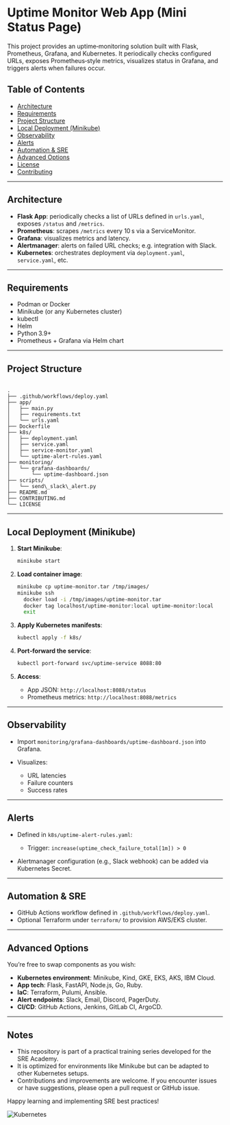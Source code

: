 # Uptime Monitor Web App (Mini Status Page)

This project provides an uptime‑monitoring solution built with Flask, Prometheus, Grafana, and Kubernetes. It periodically checks configured URLs, exposes Prometheus‑style metrics, visualizes status in Grafana, and triggers alerts when failures occur.

## Table of Contents

- [Architecture](#architecture)  
- [Requirements](#requirements)  
- [Project Structure](#project-structure)  
- [Local Deployment (Minikube)](#local-deployment-minikube)  
- [Observability](#observability)  
- [Alerts](#alerts)  
- [Automation & SRE](#automation--sre)  
- [Advanced Options](#advanced-options)  
- [License](LICENSE.md)  
- [Contributing](CONTRIBUTING.md)

---

## Architecture

- **Flask App**: periodically checks a list of URLs defined in `urls.yaml`, exposes `/status` and `/metrics`.
- **Prometheus**: scrapes `/metrics` every 10 s via a ServiceMonitor.
- **Grafana**: visualizes metrics and latency.
- **Alertmanager**: alerts on failed URL checks; e.g. integration with Slack.
- **Kubernetes**: orchestrates deployment via `deployment.yaml`, `service.yaml`, etc.

---

## Requirements

- Podman or Docker  
- Minikube (or any Kubernetes cluster)  
- kubectl  
- Helm  
- Python 3.9+  
- Prometheus + Grafana via Helm chart  

---

## Project Structure

```

.
├── .github/workflows/deploy.yaml
├── app/
│   ├── main.py
│   ├── requirements.txt
│   └── urls.yaml
├── Dockerfile
├── k8s/
│   ├── deployment.yaml
│   ├── service.yaml
│   ├── service-monitor.yaml
│   └── uptime-alert-rules.yaml
├── monitoring/
│   └── grafana-dashboards/
│       └── uptime-dashboard.json
├── scripts/
│   └── send\_slack\_alert.py
├── README.md
├── CONTRIBUTING.md
└── LICENSE

````

---

## Local Deployment (Minikube)

1. **Start Minikube**:

   ```bash
   minikube start
   ```

2. **Load container image**:

   ```bash
   minikube cp uptime-monitor.tar /tmp/images/
   minikube ssh
     docker load -i /tmp/images/uptime-monitor.tar
     docker tag localhost/uptime-monitor:local uptime-monitor:local
     exit
   ```

3. **Apply Kubernetes manifests**:

   ```bash
   kubectl apply -f k8s/
   ```

4. **Port‑forward the service**:

   ```bash
   kubectl port-forward svc/uptime-service 8088:80
   ```

5. **Access**:

   * App JSON: `http://localhost:8088/status`
   * Prometheus metrics: `http://localhost:8088/metrics`

---

## Observability

* Import `monitoring/grafana-dashboards/uptime-dashboard.json` into Grafana.
* Visualizes:

  * URL latencies
  * Failure counters
  * Success rates

---

## Alerts

* Defined in `k8s/uptime-alert-rules.yaml`:

  * Trigger: `increase(uptime_check_failure_total[1m]) > 0`
* Alertmanager configuration (e.g., Slack webhook) can be added via Kubernetes Secret.

---

## Automation & SRE

* GitHub Actions workflow defined in `.github/workflows/deploy.yaml`.
* Optional Terraform under `terraform/` to provision AWS/EKS cluster.

---

## Advanced Options

You’re free to swap components as you wish:

* **Kubernetes environment**: Minikube, Kind, GKE, EKS, AKS, IBM Cloud.
* **App tech**: Flask, FastAPI, Node.js, Go, Ruby.
* **IaC**: Terraform, Pulumi, Ansible.
* **Alert endpoints**: Slack, Email, Discord, PagerDuty.
* **CI/CD**: GitHub Actions, Jenkins, GitLab CI, ArgoCD.

---

## Notes

- This repository is part of a practical training series developed for the SRE Academy.
- It is optimized for environments like Minikube but can be adapted to other Kubernetes setups.
- Contributions and improvements are welcome. If you encounter issues or have suggestions, please open a pull request or GitHub issue.

Happy learning and implementing SRE best practices!

![Kubernetes](https://img.shields.io/badge/Platform-Kubernetes-informational)


